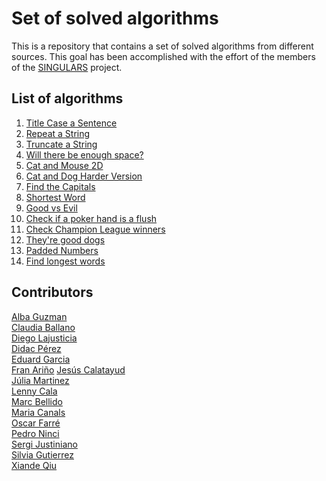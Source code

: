 # Set of solved algorithms

This is a repository that contains a set of solved algorithms from different sources. This goal has been accomplished with the effort of the members of the [SINGULARS](https://www.pimec.org/ca/institucio/sala-premsa/notes-premsa/pimec-inicia-nous-projectes-dinsercio-laboral-joves) project.

## List of algorithms

1. [Title Case a Sentence](https://www.freecodecamp.org/learn/javascript-algorithms-and-data-structures/basic-algorithm-scripting/title-case-a-sentence)
2. [Repeat a String](https://www.freecodecamp.org/learn/javascript-algorithms-and-data-structures/basic-algorithm-scripting/repeat-a-string-repeat-a-string)
3. [Truncate a String](https://www.freecodecamp.org/learn/javascript-algorithms-and-data-structures/basic-algorithm-scripting/truncate-a-string)
4. [Will there be enough space?](https://www.codewars.com/kata/5875b200d520904a04000003)
5. [Cat and Mouse 2D](https://www.codewars.com/kata/57f8842367c96a89dc00018e)
6. [Cat and Dog Harder Version](https://www.codewars.com/kata/cat-and-mouse-harder-version)
7. [Find the Capitals](https://www.codewars.com/kata/53573877d5493b4d6e00050c/train/javascript)
8. [Shortest Word](https://www.codewars.com/kata/57cebe1dc6fdc20c57000ac9)
9. [Good vs Evil](https://www.codewars.com/kata/52761ee4cffbc69732000738)
10. [Check if a poker hand is a flush](https://www.codewars.com/kata/5acbc3b3481ebb23a400007d/)
11. [Check Champion League winners](https://www.codewars.com/kata/581b30af1ef8ee6aea0015b9/)
12. [They're good dogs](https://www.codewars.com/kata/5965144da82d479517000001/)
13. [Padded Numbers](https://www.codewars.com/kata/51c89385ee245d7ddf000001/train/javascript)
14. [Find longest words](https://www.codewars.com/kata/5697fb83f41965761f000052
)

## Contributors

[Alba Guzman](https://github.com/aguzsol)  
[Claudia Ballano](https://github.com/claudiaballano)  
[Diego Lajusticia](https://github.com/diegolajus)  
[Didac Pérez](https://github.com/didac3141592)  
[Eduard Garcia](https://github.com/GoatBass/)  
[Fran Ariño](https://github.com/fraanfx)
[Jesús Calatayud](https://github.com/JesusCalatayud)  
[Júlia Martinez](https://github.com/juliverd59)  
[Lenny Cala](https://github.com/LennyCC)  
[Marc Bellido](https://github.com/mbellydo)  
[Maria Canals](https://github.com/maria-canals)  
[Oscar Farré](https://github.com/wildkur)  
[Pedro Ninci](https://github.com/pppeedrito)  
[Sergi Justiniano](https://github.com/homell100)  
[Silvia Gutierrez](https://github.com/silviagb2)  
[Xiande Qiu](https://github.com/Xiande-zx)

